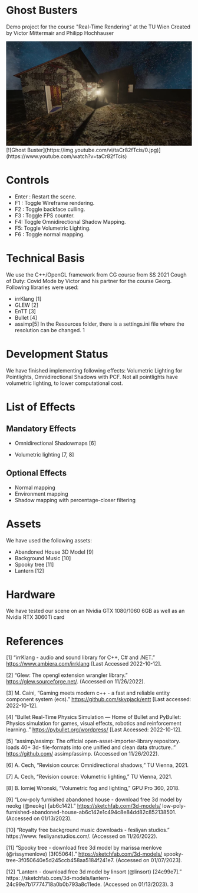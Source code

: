 # Ghost Busters
Demo project for the course "Real-Time Rendering" at the TU Wien
Created by Victor Mittermair and Philipp Hochhauser

<img src="images/screenshot-ghostbusters.png">
[![Ghost Buster](https://img.youtube.com/vi/taCr82fTcis/0.jpg)](https://www.youtube.com/watch?v=taCr82fTcis)


# Controls
- Enter : Restart the scene.
- F1 : Toggle Wireframe rendering.
- F2 : Toggle backface culling.
- F3 : Toggle FPS counter.
- F4: Toggle Omnidirectional Shadow Mapping.
- F5: Toggle Volumetric Lighting.
- F6 : Toggle normal mapping.
# Technical Basis
We use the C++/OpenGL framework from CG course from SS 2021 Cough of Duty:
Covid Mode by Victor and his partner for the course Georg. Following libraries were
used:
- irrKlang [1]
- GLEW [2]
- EnTT [3]
- Bullet [4]
- assimp[5]
In the Resources folder, there is a settings.ini file where the resolution can be changed.
1
# Development Status
We have finished implementing following effects: Volumetric Lighting for Pointlights,
Omnidirectional Shadows with PCF. Not all pointlights have volumetric lighting, to
lower computational cost.
# List of Effects
## Mandatory Effects
- Omnidirectional Shadowmaps [6]

- Volumetric lighting [7, 8]
## Optional Effects
- Normal mapping
- Environment mapping
- Shadow mapping with percentage-closer filtering
# Assets
We have used the following assets:
- Abandoned House 3D Model [9]
- Background Music [10]
- Spooky tree [11]
- Lantern [12]
# Hardware
We have tested our scene on an Nvidia GTX 1080/1060 6GB as well as an Nvidia RTX
3060Ti card

# References
[1] “irrKlang - audio and sound library for C++, C# and .NET.”
https://www.ambiera.com/irrklang [Last Accessed 2022-10-12].

[2] “Glew: The opengl extension wrangler library.” https://glew.sourceforge.net/.
(Accessed on 11/26/2022).


[3] M. Caini, “Gaming meets modern c++ - a fast and reliable entity component system
(ecs).” https://github.com/skypjack/entt [Last accessed: 2022-10-12].

[4] “Bullet Real-Time Physics Simulation — Home of Bullet and PyBullet: Physics
simulation for games, visual effects, robotics and reinforcement learning..”
https://pybullet.org/wordpress/ [Last Accessed: 2022-10-12].

[5] “assimp/assimp: The official open-asset-importer-library repository. loads 40+ 3d-
file-formats into one unified and clean data structure..” https://github.com/
assimp/assimp. (Accessed on 11/26/2022).

[6] A. Cech, “Revision cource: Omnidirectional shadows,” TU Vienna, 2021.

[7] A. Cech, “Revision cource: Volumetric lighting,” TU Vienna, 2021.

[8] B. lomiej Wronski, “Volumetric fog and lighting,” GPU Pro 360, 2018.

[9] “Low-poly furnished abandoned house - download free 3d model
by neokg (@neokg) [ab6c142].” https://sketchfab.com/3d-models/
low-poly-furnished-abandoned-house-ab6c142e1c494c8e84dd82c852138501.
(Accessed on 01/13/2023).

[10] “Royalty free background music downloads - fesliyan studios.” https://www.
fesliyanstudios.com/. (Accessed on 11/26/2022).

[11] “Spooky tree - download free 3d model by marissa menlove
(@rissymenlove) [3f05064].” https://sketchfab.com/3d-models/
spooky-tree-3f050640e5d245ccb458aa5184f241e7. (Accessed on 01/07/2023).

[12] “Lantern - download free 3d model by linsort (@linsort) [24c99e7].” https:
//sketchfab.com/3d-models/lantern-24c99e7b17774718a0b0b793a8c11ede.
(Accessed on 01/13/2023).
3

